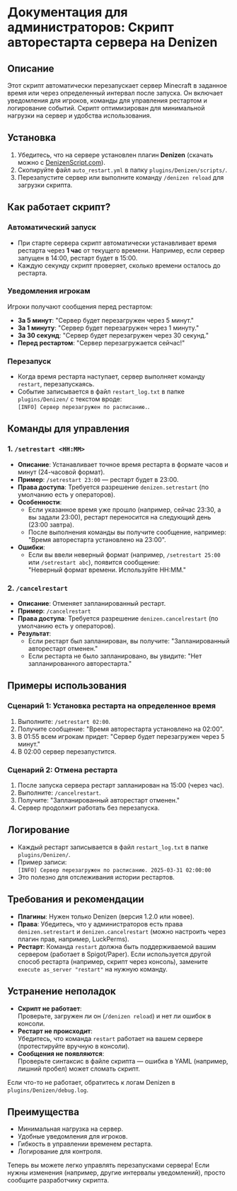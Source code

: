 # Документация для администраторов: Скрипт авторестарта сервера на Denizen

## Описание
Этот скрипт автоматически перезапускает сервер Minecraft в заданное время или через определенный интервал после запуска. Он включает уведомления для игроков, команды для управления рестартом и логирование событий. Скрипт оптимизирован для минимальной нагрузки на сервер и удобства использования.

## Установка
1. Убедитесь, что на сервере установлен плагин **Denizen** (скачать можно с [DenizenScript.com](https://denizenscript.com/)).
2. Скопируйте файл `auto_restart.yml` в папку `plugins/Denizen/scripts/`.
3. Перезапустите сервер или выполните команду `/denizen reload` для загрузки скрипта.

## Как работает скрипт?

### Автоматический запуск
- При старте сервера скрипт автоматически устанавливает время рестарта через **1 час** от текущего времени. Например, если сервер запущен в 14:00, рестарт будет в 15:00.
- Каждую секунду скрипт проверяет, сколько времени осталось до рестарта.

### Уведомления игрокам
Игроки получают сообщения перед рестартом:
- **За 5 минут**: "Сервер будет перезагружен через 5 минут."
- **За 1 минуту**: "Сервер будет перезагружен через 1 минуту."
- **За 30 секунд**: "Сервер будет перезагружен через 30 секунд."
- **Перед рестартом**: "Сервер перезагружается сейчас!"

### Перезапуск
- Когда время рестарта наступает, сервер выполняет команду `restart`, перезапускаясь.
- Событие записывается в файл `restart_log.txt` в папке `plugins/Denizen/` с текстом вроде:  
  `[INFO] Сервер перезагружен по расписанию.`.

## Команды для управления

### 1. `/setrestart <HH:MM>`
- **Описание**: Устанавливает точное время рестарта в формате часов и минут (24-часовой формат).
- **Пример**: `/setrestart 23:00` — рестарт будет в 23:00.
- **Права доступа**: Требуется разрешение `denizen.setrestart` (по умолчанию есть у операторов).
- **Особенности**:
  - Если указанное время уже прошло (например, сейчас 23:30, а вы задали 23:00), рестарт переносится на следующий день (23:00 завтра).
  - После выполнения команды вы получите сообщение, например:  
    "Время авторестарта установлено на 23:00".
- **Ошибки**:
  - Если вы ввели неверный формат (например, `/setrestart 25:00` или `/setrestart abc`), появится сообщение:  
    "Неверный формат времени. Используйте HH:MM."

### 2. `/cancelrestart`
- **Описание**: Отменяет запланированный рестарт.
- **Пример**: `/cancelrestart`
- **Права доступа**: Требуется разрешение `denizen.cancelrestart` (по умолчанию есть у операторов).
- **Результат**:
  - Если рестарт был запланирован, вы получите: "Запланированный авторестарт отменен."
  - Если рестарта не было запланировано, вы увидите: "Нет запланированного авторестарта."

## Примеры использования

### Сценарий 1: Установка рестарта на определенное время
1. Выполните: `/setrestart 02:00`.
2. Получите сообщение: "Время авторестарта установлено на 02:00".
3. В 01:55 всем игрокам придет: "Сервер будет перезагружен через 5 минут."
4. В 02:00 сервер перезапустится.

### Сценарий 2: Отмена рестарта
1. После запуска сервера рестарт запланирован на 15:00 (через час).
2. Выполните: `/cancelrestart`.
3. Получите: "Запланированный авторестарт отменен."
4. Сервер продолжит работать без перезапуска.

## Логирование
- Каждый рестарт записывается в файл `restart_log.txt` в папке `plugins/Denizen/`.
- Пример записи:  
  `[INFO] Сервер перезагружен по расписанию. 2025-03-31 02:00:00`
- Это полезно для отслеживания истории рестартов.

## Требования и рекомендации
- **Плагины**: Нужен только Denizen (версия 1.2.0 или новее).
- **Права**: Убедитесь, что у администраторов есть права `denizen.setrestart` и `denizen.cancelrestart` (можно настроить через плагин прав, например, LuckPerms).
- **Рестарт**: Команда `restart` должна быть поддерживаемой вашим сервером (работает в Spigot/Paper). Если используется другой способ рестарта (например, скрипт через консоль), замените `execute as_server "restart"` на нужную команду.

## Устранение неполадок
- **Скрипт не работает**:  
  Проверьте, загружен ли он (`/denizen reload`) и нет ли ошибок в консоли.
- **Рестарт не происходит**:  
  Убедитесь, что команда `restart` работает на вашем сервере (протестируйте вручную в консоли).
- **Сообщения не появляются**:  
  Проверьте синтаксис в файле скрипта — ошибка в YAML (например, лишний пробел) может сломать скрипт.

Если что-то не работает, обратитесь к логам Denizen в `plugins/Denizen/debug.log`.

## Преимущества
- Минимальная нагрузка на сервер.
- Удобные уведомления для игроков.
- Гибкость в управлении временем рестарта.
- Логирование для контроля.

Теперь вы можете легко управлять перезапусками сервера! Если нужны изменения (например, другие интервалы уведомлений), просто сообщите разработчику скрипта.
